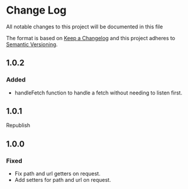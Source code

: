 # Change Log
All notable changes to this project will be documented in this file

The format is based on [Keep a Changelog](http://keepachangelog.com/)
and this project adheres to [Semantic Versioning](http://semver.org/).

## 1.0.2
### Added
 - handleFetch function to handle a fetch without needing to listen first.

## 1.0.1
 Republish

## 1.0.0
### Fixed
 - Fix path and url getters on request.
 - Add setters for path and url on request.
